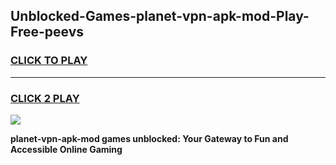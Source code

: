 
## Unblocked-Games-planet-vpn-apk-mod-Play-Free-peevs
<h3>
<a href="https://premium76.site?title=planet-vpn-apk-mod&ref=24M">CLICK TO PLAY</a></h3>
<hr>

<h3>
<a href="https://premium76.site?title=planet-vpn-apk-mod&ref=24M">CLICK 2 PLAY</a>
  
</h3>

<a href="https://premium76.site?title=planet-vpn-apk-mod&ref=24M"><img src="https://clearcache.store/games.png"></a>


**planet-vpn-apk-mod games unblocked: Your Gateway to Fun and Accessible Online Gaming**

